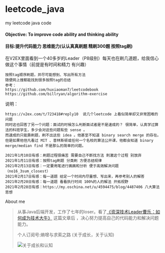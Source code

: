 # leetcode_java
my leetcode java code

#### Objective: To improve code ability and thinking ability
#### 目标:提升代码能力 思维能力(认认真真刷题 精刷300题 按照tag刷)
在V2EX里面看到一个40多岁的Leader（P8级别）每天也在刷几道题，给我信心做这个事情（前提是有时间和精力 有兴趣）
```
按照tag顺序刷题，并尽可能想到、写出所有方法
随便网上搜都能找到很多按照tag的总结
参考：
https://github.com/huxiaoman7/leetcodebook
https://github.com/billryan/algorithm-exercise
```

说明：
```
https://v2ex.com/t/723418#reply10  说几个leetcode 上看似简单却又非常困难的问题
同时这也回答了另一个问题：面试的时候怎么判断面试者是不是速成的？ 很简单，认真学过算法的科班学生，多少会对这些问题有些 sense 。
而速成的只能靠刷题，刷不出这些 idea 。他甚至不知道 binary search merge 的存在。
但是如果他但凡看过 MIT 、普林斯顿或任何一个名校的算法公开课，他都会知道 binary merge/median find 不是那么的简单的问题。

2021年1月10日有感：刷题过程很痛苦 需要自己不断找方法 刺激这个过程 别放弃
2021年1月11日有感：按照tag刷题 分类刷 方便总结规律
2021年2月13日有感：一定要用笔进行画画和分析 便于高效解决问题 （no16_3sum_closest）
2021年2月17日有感：每一道题 给定一个时间内尽量想、写出来，再参考别人的解答
2021年2月20日有感：每一道题 看看执行时间 100%的人的解法 开拓视野
2021年2月28日有感：https://my.oschina.net/u/4594475/blog/4487406 八大算法思想 
```

About me
> 从事Java后端开发，工作了七年的loser。看了[《资深技术Leader曹乐：如何成为技术大牛》](https://mp.weixin.qq.com/s/PpesrPQ6y0s1gtLOC3jeAQ) 这篇文章后 ，决心努力提高自己的代码能力和解决问题能力。
>
> 个人订阅号:熵增与求索之路 (关于成长，关于认知)
>
>![关于成长和认知](https://static01.imgkr.com/temp/6b84a41bd5e54585876f33e9baffc7b7.jpg)
